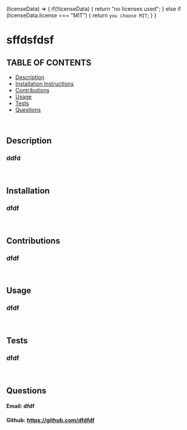 

  (licenseData) => {
    if(!licenseData) {
        return "no licenses used";
    } else if (licenseData.license === "MIT") {
        return `you choose MIT`;
    }
}
  
  # sffdsfdsf

  ## TABLE OF CONTENTS

  - [Description](#description)
  - [Installation Instructions](#installation)
  - [Contributions](#contributions)
  - [Usage](#usage)
  - [Tests](#tests)
  - [Questions](#questions)

  </br>

  ## Description

  ### ddfd

  </br>

  ## Installation

  ### dfdf

  </br>

  ## Contributions

  ### dfdf

  </br>

  ## Usage
  
  ### dfdf

  </br>

  ## Tests

  ### dfdf

  </br>

  ## Questions

  #### Email: dfdf
  #### Github: https://github.com/dfdfdf

  
